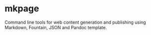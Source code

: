 
# mkpage

Command line tools for web content generation and publishing using
Markdown, Fountain, JSON and Pandoc template.
